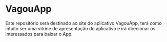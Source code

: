 # VagouApp
Este repositório será destinado ao site do aplicativo VagouApp, terá como intuito ser uma vitrine de apresentação do aplicativo e irá direcionar os interessados para baixar o App.
